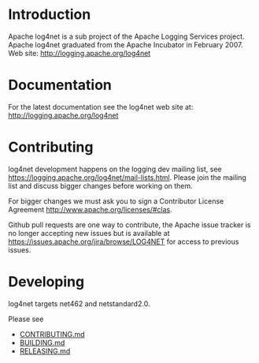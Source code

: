 Introduction
===========

Apache log4net is a sub project of the Apache Logging Services project. 
Apache log4net graduated from the Apache Incubator in February 2007.
Web site: http://logging.apache.org/log4net


Documentation
=============

For the latest documentation see the log4net web site at:
http://logging.apache.org/log4net

Contributing
============

log4net development happens on the logging dev mailing list, see
https://logging.apache.org/log4net/mail-lists.html.  Please join the
mailing list and discuss bigger changes before working on them.

For bigger changes we must ask you to sign a Contributor License
Agreement http://www.apache.org/licenses/#clas.

Github pull requests are one way to contribute, the Apache issue
tracker is no longer accepting new issues but is available at 
https://issues.apache.org/jira/browse/LOG4NET for access to 
previous issues. 

Developing
==========

log4net targets net462 and netstandard2.0. 

Please see 
- [CONTRIBUTING.md](doc/CONTRIBUTING.md)
- [BUILDING.md](doc/BUILDING.md)
- [RELEASING.md](doc/RELEASING.md)
